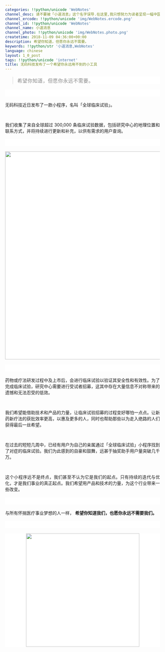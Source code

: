 ```yaml
---
categories: !!python/unicode 'WebNotes'
channel_desc: 请不要被「小道消息」这个名字误导.在这里,我只想努力为读者呈现一幅中国互联网的清明上河图.
channel_ercode: !!python/unicode 'img/WebNotes.ercode.png'
channel_id: !!python/unicode 'WebNotes'
channel_name: 小道消息
channel_photo: !!python/unicode 'img/WebNotes.photo.png'
createtime: 2018-11-09 04:36:00+00:00
description: 希望你知道，但愿你永远不需要。
keywords: !!python/str '小道消息,WebNotes'
language: chinese
layout: 1_0_post
tags: !!python/unicode 'internet'
title: 无码科技发布了一个希望你永远用不到的小工具
---
```

<div class="rich_media_content" id="js_content">
<blockquote>
<p style='white-space: normal;max-width: 100%;min-height: 1em;color: rgb(51, 51, 51);font-family: -apple-system-font, system-ui, "Helvetica Neue", "PingFang SC", "Hiragino Sans GB", "Microsoft YaHei UI", "Microsoft YaHei", Arial, sans-serif;font-size: 17px;font-variant-ligatures: normal;letter-spacing: 0.544px;orphans: 2;text-align: justify;widows: 2;background-color: rgb(255, 255, 255);box-sizing: border-box !important;overflow-wrap: break-word !important;'>
<span style='color: rgb(136, 136, 136);font-family: -apple-system-font, system-ui, "Helvetica Neue", "PingFang SC", "Hiragino Sans GB", "Microsoft YaHei UI", "Microsoft YaHei", Arial, sans-serif;font-variant-ligatures: normal;letter-spacing: 0.544px;orphans: 2;text-align: justify;widows: 2;background-color: rgb(255, 255, 255);font-size: 16px;'>
           希望你知道，但愿你永远不需要。
          </span>
</p>
</blockquote>
<p style='white-space: normal;max-width: 100%;min-height: 1em;color: rgb(51, 51, 51);font-family: -apple-system-font, system-ui, "Helvetica Neue", "PingFang SC", "Hiragino Sans GB", "Microsoft YaHei UI", "Microsoft YaHei", Arial, sans-serif;font-size: 17px;font-variant-ligatures: normal;letter-spacing: 0.544px;orphans: 2;text-align: justify;widows: 2;background-color: rgb(255, 255, 255);box-sizing: border-box !important;overflow-wrap: break-word !important;'>
<span style='color: rgb(136, 136, 136);font-family: -apple-system-font, system-ui, "Helvetica Neue", "PingFang SC", "Hiragino Sans GB", "Microsoft YaHei UI", "Microsoft YaHei", Arial, sans-serif;font-size: 17px;font-variant-ligatures: normal;letter-spacing: 0.544px;orphans: 2;text-align: justify;widows: 2;background-color: rgb(255, 255, 255);'>
<br/>
</span>
</p>
<p style="text-align: justify;">
         无码科技近日发布了一款小程序，名叫「全球临床试验」。
        </p>
<p>
<br style="max-width: 100%;box-sizing: border-box !important;overflow-wrap: break-word !important;"/>
</p>
<p style="text-align: justify;">
         我们收集了来自全球超过 300,000 条临床试验数据，包括研究中心的地理位置和联系方式，并将持续进行更新和补充，以供有需求的用户查询。
        </p>
<p style='white-space: normal;max-width: 100%;min-height: 1em;color: rgb(51, 51, 51);font-family: -apple-system-font, system-ui, "Helvetica Neue", "PingFang SC", "Hiragino Sans GB", "Microsoft YaHei UI", "Microsoft YaHei", Arial, sans-serif;font-size: 17px;font-variant-ligatures: normal;letter-spacing: 0.544px;orphans: 2;text-align: justify;widows: 2;background-color: rgb(255, 255, 255);box-sizing: border-box !important;overflow-wrap: break-word !important;'>
<br style="max-width: 100%;box-sizing: border-box !important;overflow-wrap: break-word !important;"/>
</p>
<p style='white-space: normal;max-width: 100%;min-height: 1em;color: rgb(51, 51, 51);font-family: -apple-system-font, system-ui, "Helvetica Neue", "PingFang SC", "Hiragino Sans GB", "Microsoft YaHei UI", "Microsoft YaHei", Arial, sans-serif;font-size: 17px;font-variant-ligatures: normal;letter-spacing: 0.544px;orphans: 2;widows: 2;background-color: rgb(255, 255, 255);text-align: center;box-sizing: border-box !important;overflow-wrap: break-word !important;'>
<img class="" data-copyright="0" data-ratio="0.5625" data-s="300,640" data-src="" data-type="png" data-w="1920" src="{{ '/img/PoB2oAqHJibckYDLxlSoxetprG7Sk1D9S7fRrZqylY83kkBrr24j3omGFFPnibGuceJEp7ibNj8GDmXEUk1pOMQkA.png' | prepend: site.img | replace: '//','/' }}" style="box-sizing: border-box !important;overflow-wrap: break-word !important;width: 677px !important;visibility: visible !important;"/>
</p>
<p style='white-space: normal;max-width: 100%;min-height: 1em;color: rgb(51, 51, 51);font-family: -apple-system-font, system-ui, "Helvetica Neue", "PingFang SC", "Hiragino Sans GB", "Microsoft YaHei UI", "Microsoft YaHei", Arial, sans-serif;font-size: 17px;font-variant-ligatures: normal;letter-spacing: 0.544px;orphans: 2;text-align: justify;widows: 2;background-color: rgb(255, 255, 255);box-sizing: border-box !important;overflow-wrap: break-word !important;'>
<br style="max-width: 100%;box-sizing: border-box !important;overflow-wrap: break-word !important;"/>
</p>
<p style="text-align: justify;">
         药物或疗法研发过程中及上市后，会进行临床试验以验证其安全性和有效性。为了完成临床试验，研究中心需要进行受试者招募，这其中存在大量信息不对称带来的遗憾和无法忍受的低效。
        </p>
<p>
<br style="max-width: 100%;box-sizing: border-box !important;overflow-wrap: break-word !important;"/>
</p>
<p style="text-align: justify;">
         我们希望能借助技术和产品的力量，让临床试验招募的过程变好哪怕一点点。让新药新疗法的获批效率更高，以惠及更多的人，同时也帮助那些以为走入绝路的人们获得最后一丝希望。
        </p>
<p>
<br style="max-width: 100%;box-sizing: border-box !important;overflow-wrap: break-word !important;"/>
</p>
<p style="text-align: justify;">
         在过去的短短几周中，已经有用户为自己的亲属通过「全球临床试验」小程序找到了对症的临床试验。我们为此感到的自豪和鼓舞，远甚于抽奖助手用户量突破几千万。
        </p>
<p>
<br style="max-width: 100%;box-sizing: border-box !important;overflow-wrap: break-word !important;"/>
</p>
<p style="text-align: justify;">
         这个小程序远不是终点，我们甚至不认为它是我们的起点。只有持续的迭代与优化，才是我们事业的真正起点。我们希望用产品和技术的力量，为这个行业带来一些改变。
        </p>
<p style='white-space: normal;max-width: 100%;min-height: 1em;color: rgb(51, 51, 51);font-family: -apple-system-font, system-ui, "Helvetica Neue", "PingFang SC", "Hiragino Sans GB", "Microsoft YaHei UI", "Microsoft YaHei", Arial, sans-serif;font-size: 17px;font-variant-ligatures: normal;letter-spacing: 0.544px;orphans: 2;text-align: justify;widows: 2;background-color: rgb(255, 255, 255);box-sizing: border-box !important;overflow-wrap: break-word !important;'>
<br style="max-width: 100%;box-sizing: border-box !important;overflow-wrap: break-word !important;"/>
</p>
<p style="text-align: justify;">
         与所有怀揣医疗事业梦想的人一样，
         <strong>
          希望你知道我们，也愿你永远不需要我们。
         </strong>
</p>
<p style='white-space: normal;max-width: 100%;min-height: 1em;color: rgb(51, 51, 51);font-family: -apple-system-font, system-ui, "Helvetica Neue", "PingFang SC", "Hiragino Sans GB", "Microsoft YaHei UI", "Microsoft YaHei", Arial, sans-serif;font-size: 17px;font-variant-ligatures: normal;letter-spacing: 0.544px;orphans: 2;text-align: justify;widows: 2;background-color: rgb(255, 255, 255);box-sizing: border-box !important;overflow-wrap: break-word !important;'>
<br style="max-width: 100%;box-sizing: border-box !important;overflow-wrap: break-word !important;"/>
</p>
<p style='white-space: normal;max-width: 100%;min-height: 1em;color: rgb(51, 51, 51);font-family: -apple-system-font, system-ui, "Helvetica Neue", "PingFang SC", "Hiragino Sans GB", "Microsoft YaHei UI", "Microsoft YaHei", Arial, sans-serif;font-size: 17px;font-variant-ligatures: normal;letter-spacing: 0.544px;orphans: 2;widows: 2;background-color: rgb(255, 255, 255);text-align: center;box-sizing: border-box !important;overflow-wrap: break-word !important;'>
<img class="" data-copyright="0" data-ratio="1.3328125" data-s="300,640" data-src="" data-type="jpeg" data-w="1280" src="{{ '/img/PoB2oAqHJibckYDLxlSoxetprG7Sk1D9Smzxyia0wy06Q4aemvwz8mnZzKxHDv7rnoxLX8sxQ6D8iarDXb8p4SxCQ.jpeg' | prepend: site.img | replace: '//','/' }}" style="box-sizing: border-box !important;overflow-wrap: break-word !important;width: 369px !important;visibility: visible !important;"/>
</p>
<p>
<br/>
</p>
</div>